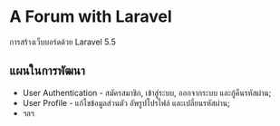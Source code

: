 # A Forum with Laravel
การสร้างเว็บบอร์ดด้วย Laravel 5.5

## แผนในการพัฒนา
* User Authentication - สมัครสมาชิก, เข้าสู่ระบบ, ออกจากระบบ และกู้คืนรหัสผ่าน;
* User Profile - แก้ไขข้อมูลส่วนตัว อัพรูปโปรไฟล์ และเปลี่ยนรหัสผ่าน;
* ฯลฯ
